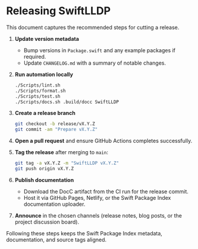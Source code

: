# Releasing SwiftLLDP

This document captures the recommended steps for cutting a release.

1. **Update version metadata**
   - Bump versions in `Package.swift` and any example packages if required.
   - Update `CHANGELOG.md` with a summary of notable changes.

2. **Run automation locally**
   ```bash
   ./Scripts/lint.sh
   ./Scripts/format.sh
   ./Scripts/test.sh
   ./Scripts/docs.sh .build/docc SwiftLLDP
   ```

3. **Create a release branch**
   ```bash
   git checkout -b release/vX.Y.Z
   git commit -am "Prepare vX.Y.Z"
   ```

4. **Open a pull request** and ensure GitHub Actions completes successfully.

5. **Tag the release** after merging to `main`:
   ```bash
   git tag -a vX.Y.Z -m "SwiftLLDP vX.Y.Z"
   git push origin vX.Y.Z
   ```

6. **Publish documentation**
   - Download the DocC artifact from the CI run for the release commit.
   - Host it via GitHub Pages, Netlify, or the Swift Package Index documentation
     uploader.

7. **Announce** in the chosen channels (release notes, blog posts, or the
   project discussion board).

Following these steps keeps the Swift Package Index metadata, documentation, and
source tags aligned.

